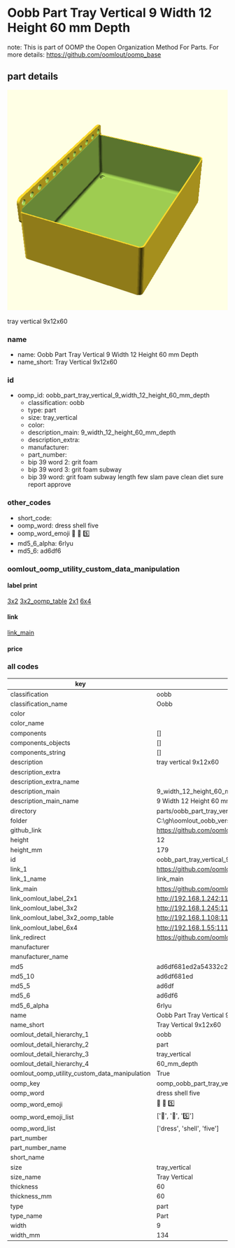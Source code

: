# Oobb Part Tray Vertical 9 Width 12 Height 60 mm Depth  

note: This is part of OOMP the Oopen Organization Method For Parts. For more details: https://github.com/oomlout/oomp_base

##  part details
  

[![](3dpr.png)](3dpr.png)

tray vertical 9x12x60



### name
* name: Oobb Part Tray Vertical 9 Width 12 Height 60 mm Depth
* name_short: Tray Vertical 9x12x60 
### id
* oomp_id: oobb_part_tray_vertical_9_width_12_height_60_mm_depth
  * classification: oobb
  * type: part
  * size: tray_vertical
  * color: 
  * description_main: 9_width_12_height_60_mm_depth
  * description_extra: 
  * manufacturer: 
  * part_number: 
  * bip 39 word 2: grit foam
  * bip 39 word 3: grit foam subway
  * bip 39 word: grit foam subway length few slam pave clean diet sure report approve

### other_codes
* short_code: 
* oomp_word: dress shell five
* oomp_word_emoji :dress: :shell: :five:
* md5_6_alpha: 6rlyu
* md5_6: ad6df6






### oomlout_oomp_utility_custom_data_manipulation
#### label print
[3x2](http://192.168.1.245:1112/?label=oomp%206rlyu)
[3x2_oomp_table](http://192.168.1.108:1112/?label=oomp%206rlyu)
[2x1](http://192.168.1.242:1112/?label=oomp%206rlyu)
[6x4](http://192.168.1.55:1112/?label=oomp%206rlyu)    

#### link

[link_main](https://github.com/oomlout/oomlout_oobb_version_4_generated_parts/tree/main/navigation_oomp/oobb/part/tray_vertical/9_width_12_height_60_mm_depth/part)                              

#### price







### all codes 
| key | value |  
| --- | --- |  
| classification | oobb |  
| classification_name | Oobb |  
| color |  |  
| color_name |  |  
| components | [] |  
| components_objects | [] |  
| components_string | [] |  
| description | tray vertical 9x12x60 |  
| description_extra |  |  
| description_extra_name |  |  
| description_main | 9_width_12_height_60_mm_depth |  
| description_main_name | 9 Width 12 Height 60 mm Depth |  
| directory | parts/oobb_part_tray_vertical_9_width_12_height_60_mm_depth |  
| folder | C:\gh\oomlout_oobb_version_4_generated_parts\parts\oobb_part_tray_vertical_9_width_12_height_60_mm_depth |  
| github_link | https://github.com/oomlout/oomlout_oomp_part_src/tree/main/parts/oobb_part_tray_vertical_9_width_12_height_60_mm_depth |  
| height | 12 |  
| height_mm | 179 |  
| id | oobb_part_tray_vertical_9_width_12_height_60_mm_depth |  
| link_1 | https://github.com/oomlout/oomlout_oobb_version_4_generated_parts/tree/main/navigation_oomp/oobb/part/tray_vertical/9_width_12_height_60_mm_depth/part |  
| link_1_name | link_main |  
| link_main | https://github.com/oomlout/oomlout_oobb_version_4_generated_parts/tree/main/navigation_oomp/oobb/part/tray_vertical/9_width_12_height_60_mm_depth/part |  
| link_oomlout_label_2x1 | http://192.168.1.242:1112/?label=oomp%206rlyu |  
| link_oomlout_label_3x2 | http://192.168.1.245:1112/?label=oomp%206rlyu |  
| link_oomlout_label_3x2_oomp_table | http://192.168.1.108:1112/?label=oomp%206rlyu |  
| link_oomlout_label_6x4 | http://192.168.1.55:1112/?label=oomp%206rlyu |  
| link_redirect | https://github.com/oomlout/oomlout_oobb_version_4_generated_parts/tree/main/parts/oobb_tray_vertical_09_12_60 |  
| manufacturer |  |  
| manufacturer_name |  |  
| md5 | ad6df681ed2a54332c2ac801b0568335 |  
| md5_10 | ad6df681ed |  
| md5_5 | ad6df |  
| md5_6 | ad6df6 |  
| md5_6_alpha | 6rlyu |  
| name | Oobb Part Tray Vertical 9 Width 12 Height 60 mm Depth |  
| name_short | Tray Vertical 9x12x60  |  
| oomlout_detail_hierarchy_1 | oobb |  
| oomlout_detail_hierarchy_2 | part |  
| oomlout_detail_hierarchy_3 | tray_vertical |  
| oomlout_detail_hierarchy_4 | 60_mm_depth |  
| oomlout_oomp_utility_custom_data_manipulation | True |  
| oomp_key | oomp_oobb_part_tray_vertical_9_width_12_height_60_mm_depth |  
| oomp_word | dress shell five |  
| oomp_word_emoji | :dress: :shell: :five: |  
| oomp_word_emoji_list | [':dress:', ':shell:', ':five:'] |  
| oomp_word_list | ['dress', 'shell', 'five'] |  
| part_number |  |  
| part_number_name |  |  
| short_name |  |  
| size | tray_vertical |  
| size_name | Tray Vertical |  
| thickness | 60 |  
| thickness_mm | 60 |  
| type | part |  
| type_name | Part |  
| width | 9 |  
| width_mm | 134 |  
